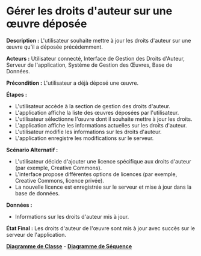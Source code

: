 # Gérer les droits d'auteur sur une œuvre déposée

  **Description :** L'utilisateur souhaite mettre à jour les droits d'auteur sur une œuvre qu'il a déposée précédemment.

  **Acteurs :** Utilisateur connecté, Interface de Gestion des Droits d'Auteur, Serveur de l'application, Système de Gestion des Œuvres, Base de Données.

  **Précondition :** L'utilisateur a déjà déposé une œuvre.

  **Étapes :**

  - L'utilisateur accède à la section de gestion des droits d'auteur.
  - L'application affiche la liste des œuvres déposées par l'utilisateur.
  - L'utilisateur sélectionne l'œuvre dont il souhaite mettre à jour les droits.
  - L'application affiche les informations actuelles sur les droits d'auteur.
  - L'utilisateur modifie les informations sur les droits d'auteur.
  - L'application enregistre les modifications sur le serveur.

**Scénario Alternatif :**
  - L'utilisateur décide d'ajouter une licence spécifique aux droits d'auteur (par exemple, Creative Commons).
  - L'interface propose différentes options de licences (par exemple, Creative Commons, licence privée).
  - La nouvelle licence est enregistrée sur le serveur et mise à jour dans la base de données.

**Données :**
  - Informations sur les droits d'auteur mis à jour.

**État Final :** Les droits d'auteur de l'œuvre sont mis à jour avec succès sur le serveur de l'application.

[**Diagramme de Classe**](../Diagramme/sc5_c.jpg) - [**Diagramme de Séquence**](../Diagramme/sc5_sq.jpg) 

